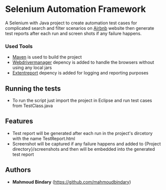 # Selenium Automation Framework

A Selenium with Java project to create automation test cases for complicated search and filter scenarios on [Airbnb](https://www.airbnb.com/) website then generate test reports after each run and screen shots if any failure happens.

### Used Tools

* [Maven](https://maven.apache.org/) is used to build the project
* [Webdrivermanager](https://mvnrepository.com/artifact/io.github.bonigarcia/webdrivermanager) depency is added to handle the browsers without using any local jars
* [Extentreport](https://mvnrepository.com/artifact/com.relevantcodes/extentreports) depency is added for logging and reporting purposes 

## Running the tests

* To run the script just import the project in Eclipse and run test cases from TestClass.java

## Features
* Test report will be generated after each run in the project's dircetory with the name TestReport.html
* Screenshot will be captured if any failure happens and added to {Project directory}/screenshots and then will be embedded into the generated test report

## Authors

* **Mahmoud Bindary**  (https://github.com/mahmoudbindary)
